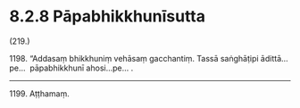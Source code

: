 

# 8.2.8 Pāpabhikkhunīsutta




(219.)

1198\. “Addasaṃ bhikkhuniṃ vehāsaṃ gacchantiṃ. Tassā saṅghāṭipi ādittā…pe…  pāpabhikkhunī ahosi…pe… .

---

1199\. Aṭṭhamaṃ.





